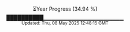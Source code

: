 <p align="center">
⏳Year Progress (34.94 %) <br>
██████████▁▁▁▁▁▁▁▁▁▁▁▁▁▁▁▁▁▁▁▁ <br>
<sub>Updated: Thu, 08 May 2025 12:48:15 GMT</sub>
</p>


